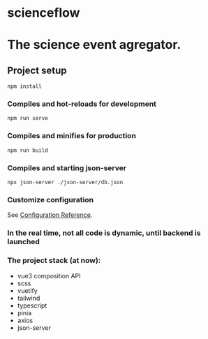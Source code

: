 # scienceflow

# The science event agregator.

## Project setup
```
npm install
```

### Compiles and hot-reloads for development
```
npm run serve
```

### Compiles and minifies for production
```
npm run build
```

### Compiles and starting json-server
```
npx json-server ./json-server/db.json
```

### Customize configuration
See [Configuration Reference](https://cli.vuejs.org/config/).

### In the real time, not all code is dynamic, until backend is launched

### The project stack (at now): 
- vue3 composition API 
- scss 
- vuetify
- tailwind
- typescript 
- pinia
- axios
- json-server
